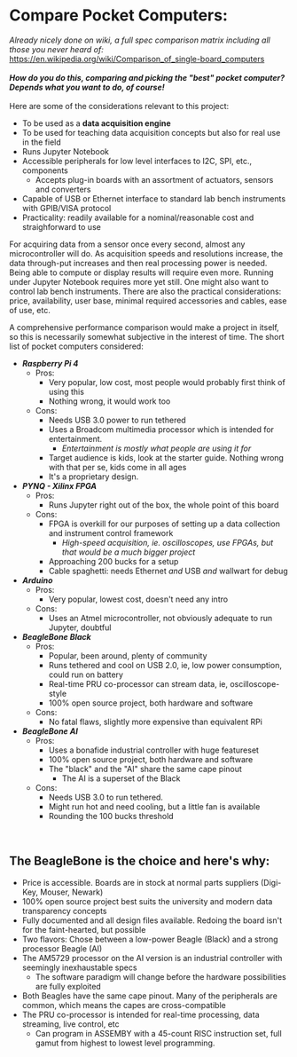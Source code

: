 # Compare Pocket Computers:

*Already nicely done on wiki, a full spec comparison matrix including all those you never heard of:*<br>
https://en.wikipedia.org/wiki/Comparison_of_single-board_computers
<br>
<br>
***How do you do this, comparing and picking the "best" pocket computer? Depends what you want to do, of course!*** 
<br>
<br>
Here are some of the considerations relevant to this project:
- To be used as a **data acquisition engine**
- To be used for teaching data acquisition concepts but also for real use in the field
- Runs Jupyter Notebook
- Accessible peripherals for low level interfaces to I2C, SPI, etc., components
    - Accepts plug-in boards with an assortment of actuators, sensors and converters
- Capable of USB or Ethernet interface to standard lab bench instruments with GPIB/VISA protocol  
- Practicality: readily available for a nominal/reasonable cost and straighforward to use

For acquiring data from a sensor once every second, almost any microcontroller will do. As acquisition speeds and resolutions increase, the data through-put increases and then real processing power is needed. Being able to compute or display results will require even more. Running under Jupyter Notebook requires more yet still. One might also want to control lab bench instruments. There are also the practical considerations: price, availability, user base, minimal required accessories and cables, ease of use, etc.

A comprehensive performance comparison would make a project in itself, so this is necessarily somewhat subjective in the interest of time. The short list of pocket computers considered:

- ***Raspberry Pi 4***
    - Pros:
        - Very popular, low cost, most people would probably first think of using this
        - Nothing wrong, it would work too
    - Cons:
        - Needs USB 3.0 power to run tethered
        - Uses a Broadcom multimedia processor which is intended for entertainment.
            - *Entertainment is mostly what people are using it for*
        - Target audience is kids, look at the starter guide. Nothing wrong with that per se, kids come in all ages
        - It's a proprietary design. 
- ***PYNQ - Xilinx FPGA***
    - Pros:
        - Runs Jupyter right out of the box, the whole point of this board
    - Cons:
        - FPGA is overkill for our purposes of setting up a data collection and instrument control framework 
            - *High-speed acquisition, ie. oscilloscopes, use FPGAs, but that would be a much bigger project* 
        - Approaching 200 bucks for a setup
        - Cable spaghetti: needs Ethernet *and* USB *and* wallwart for debug
- ***Arduino***
    - Pros:
        - Very popular, lowest cost, doesn't need any intro
    - Cons:
        - Uses an Atmel microcontroller, not obviously adequate to run Jupyter, doubtful
- ***BeagleBone Black***
    - Pros:
        - Popular, been around, plenty of community
        - Runs tethered and cool on USB 2.0, ie, low power consumption, could run on battery
        - Real-time PRU co-processor can stream data, ie, oscilloscope-style
        - 100% open source project, both hardware and software
    - Cons:
        - No fatal flaws, slightly more expensive than equivalent RPi
- ***BeagleBone AI***
    - Pros:
        - Uses a bonafide industrial controller with huge featureset
        - 100% open source project, both hardware and software
        - The "black" and the "AI" share the same cape pinout
            - The AI is a superset of the Black
    - Cons:
        - Needs USB 3.0 to run tethered. 
        - Might run hot and need cooling, but a little fan is available
        - Rounding the 100 bucks threshold
<br>

## The BeagleBone is the choice and here's why: <br>
- Price is accessible. Boards are in stock at normal parts suppliers (Digi-Key, Mouser, Newark)
- 100% open source project best suits the university and modern data transparency concepts
- Fully documented and all design files available. Redoing the board isn't for the faint-hearted, but possible
- Two flavors: Chose between a low-power Beagle (Black) and a strong processor Beagle (AI)
- The AM5729 processor on the AI version is an industrial controller with seemingly inexhaustable specs
    - The software paradigm will change before the hardware possibilities are fully exploited
- Both Beagles have the same cape pinout. Many of the peripherals are common, which means the capes are cross-compatible 
- The PRU co-processor is intended for real-time processing, data streaming, live control, etc
    - Can program in ASSEMBY with a 45-count RISC instruction set, full gamut from highest to lowest level programming.

